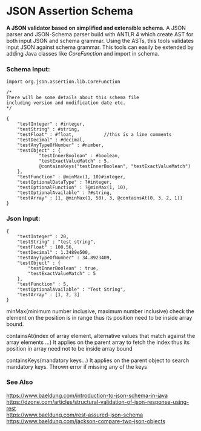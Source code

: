 # JSON Assertion Schema

**A JSON validator based on simplified and extensible schema.** A JSON parser and JSON-Schema parser build with ANTLR 4 which create AST for both input JSON and schema grammar. Using the ASTs, this tools validates input JSON against schema grammar. This tools can easily be extended by adding Java classes like *CoreFunction* and import in schema.

### Schema Input:

```
import org.json.assertion.lib.CoreFunction

/*
There will be some details about this schema file 
including version and modification date etc.
*/

{
    "testInteger" : #integer,
    "testString" : #string,
    "testFloat" : #float,           //this is a line comments
    "testDecimal" : #decimal,
    "testAnyTypeOfNumber" : #number,
    "testObject" : {
            "testInnerBoolean" : #boolean,
            "testExactValueMatch" : 5,
            @containsKeys("testInnerBoolean", "testExactValueMatch")
    },
    "testFunction" : @minMax(1, 10)#integer,
    "testOptionalDataType" : ?#integer,
    "testOptionalFunction" : ?@minMax(1, 10),
    "testOptionalAvailable" : ?#string,
    "testArray" : [1, @minMax(1, 50), 3, @containsAt(0, 3, 2, 1)]
}
```

### Json Input:

```
{
    "testInteger" : 20,
    "testString" : "test string",
    "testFloat" : 100.56,
    "testDecimal" : 1.3489e500,
    "testAnyTypeOfNumber" : 34.8923409,
    "testObject" : {
        "testInnerBoolean" : true,
        "testExactValueMatch" : 5
    },
    "testFunction" : 5,
    "testOptionalAvailable" : "Test String",
    "testArray" : [1, 2, 3]
}

```


minMax(minimum number inclusive, maximum number inclusive)
check the element on the position is in range thus its position need to be inside array bound.

containsAt(index of array element, alternative values that match against the array elements ...)
It applies on the parent array to fetch the index thus its position in array need not to be inside array bound

containsKeys(mandatory keys...)
It applies on the parent object to search mandatory keys. Thrown error if missing any of the keys

### See Also
https://www.baeldung.com/introduction-to-json-schema-in-java<br>
https://dzone.com/articles/structural-validation-of-json-response-using-rest<br>
https://www.baeldung.com/rest-assured-json-schema<br>
https://www.baeldung.com/jackson-compare-two-json-objects<br>
